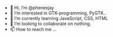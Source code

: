 - 👋 Hi, I’m @phenexjay
- 👀 I’m interested in GTK-programming, PyGTK.. 
- 🌱 I’m currently learning JavaScript, CSS, HTML
- 💞️ I’m looking to collaborate on nothing. 
- 📫 How to reach me ...

<!---
phenexjay/phenexjay is a ✨ special ✨ repository because its `README.md` (this file) appears on your GitHub profile.
You can click the Preview link to take a look at your changes.
--->
